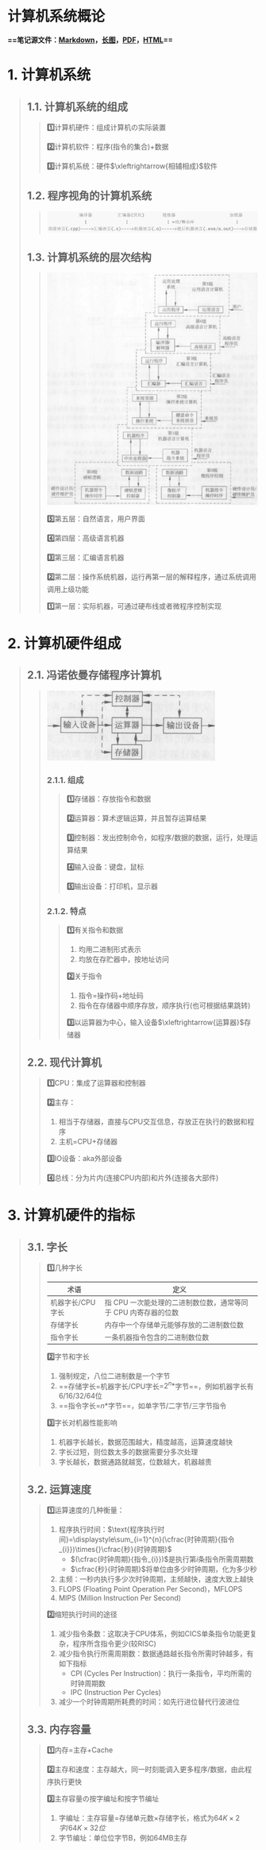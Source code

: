# 计算机系统概论

**==笔记源文件：[Markdown](https://raw.githubusercontent.com/DANNHIROAKI/New-Picture-Bed/main/img/11111111.md)，[长图](https://raw.githubusercontent.com/DANNHIROAKI/New-Picture-Bed/main/img/11111111.png)，[PDF](https://raw.githubusercontent.com/DANNHIROAKI/New-Picture-Bed/main/img/11111111.pdf)，[HTML](https://raw.githubusercontent.com/DANNHIROAKI/New-Picture-Bed/main/img/11111111.html)==**

# 1. 计算机系统

> ## 1.1. 计算机系统的组成
>
> > **1️⃣**计算机硬件：组成计算机の实际装置
> >
> > **2️⃣**计算机软件：程序(指令的集合)+数据
> >
> > **3️⃣**计算机系统：硬件$\xleftrightarrow{相辅相成}$软件
>
> ## 1.2. 程序视角的计算机系统
>
> > <img src="https://raw.githubusercontent.com/DANNHIROAKI/New-Picture-Bed/main/img/image-20240127130153942.png" alt="image-20240127130153942" style="zoom: 67%;" /> 
>
> ## 1.3. 计算机系统的层次结构
>
> > <img src="https://raw.githubusercontent.com/DANNHIROAKI/New-Picture-Bed/main/img/image-20240127130319186.png" alt="image-20240127130319186" style="zoom: 78%;" /> 
> >
> > **5️⃣**第五层：自然语言，用户界面
> >
> > **4️⃣**第四层：高级语言机器
> >
> > **3️⃣**第三层：汇编语言机器
> >
> > **2️⃣**第二层：操作系统机器，运行再第一层的解释程序，通过系统调用调用上级功能
> >
> > **1️⃣**第一层：实际机器，可通过硬布线或者微程序控制实现

# 2. 计算机硬件组成

> ## 2.1. 冯诺依曼存储程序计算机
>
> > <img src="https://raw.githubusercontent.com/DANNHIROAKI/New-Picture-Bed/main/img/image-20240127152150430.png" alt="image-20240127152150430" style="zoom: 33%;" /> 
> >
> > ### 2.1.1. 组成
> >
> > > **1️⃣**存储器：存放指令和数据
> > >
> > > **2️⃣**运算器：算术逻辑运算，并且暂存运算结果
> > >
> > > **3️⃣**控制器：发出控制命令，如程序/数据的数据，运行，处理运算结果
> > >
> > > **4️⃣**输入设备：键盘，鼠标
> > >
> > > **5️⃣**输出设备：打印机，显示器
> >
> > ### 2.1.2. 特点
> >
> > > **1️⃣**有关指令和数据
> > >
> > > 1. 均用二进制形式表示
> > > 2. 均放在存贮器中，按地址访问
> > >
> > > **2️⃣**关于指令
> > >
> > > 1. 指令=操作码+地址码
> > > 2. 指令在存储器中顺序存放，顺序执行(也可根据结果跳转)
> > >
> > > **3️⃣**以运算器为中心，输入设备$\xleftrightarrow{运算器}$存储器
>
> ## 2.2. 现代计算机
>
> > **1️⃣**CPU：集成了运算器和控制器
> >
> > **2️⃣**主存：
> >
> > 1. 相当于存储器，直接与CPU交互信息，存放正在执行的数据和程序
> > 2. 主机=CPU+存储器
> >
> > **3️⃣**IO设备：aka外部设备
> >
> > **4️⃣**总线：分为片内(连接CPU内部)和片外(连接各大部件)

# 3. 计算机硬件的指标

> ## 3.1. 字长
>
> > **1️⃣**几种字长
> >
> > | 术语             | 定义                                                         |
> > | ---------------- | ------------------------------------------------------------ |
> > | 机器字长/CPU字长 | 指 CPU 一次能处理的二进制数位数，通常等同于 CPU 内寄存器的位数 |
> > | 存储字长         | 内存中一个存储单元能够存放的二进制数位数                     |
> > | 指令字长         | 一条机器指令包含的二进制数位数                               |
> >
> > **2️⃣**字节和字长
> >
> > 1. 强制规定，八位二进制数是一个字节
> > 2. ==存储字长=机器字长/CPU字长=$2^n*$字节==，例如机器字长有6/16/32/64位
> > 3. ==指令字长=$n*$字节==，如单字节/二字节/三字节指令
> >
> > **3️⃣**字长对机器性能影响
> >
> > 1. 机器字长越长，数据范围越大，精度越高，运算速度越快
> > 2. 字长过短，则位数太多的数据需要分多次处理
> > 3. 字长越长，数据通路就越宽，位数越大，机器越贵
>
> ## 3.2. 运算速度
>
> > **1️⃣**运算速度的几种衡量：
> >
> > 1. 程序执行时间：$\text{程序执行时间}=\displaystyle\sum_{i=1}^{n}(\cfrac{时钟周期}{指令_{i}})\times{}\cfrac{秒}{时钟周期}$
> >    - $(\cfrac{时钟周期}{指令_{i}})$是执行第$i$条指令所需周期数
> >    - $\cfrac{秒}{时钟周期}$将单位由多少时钟周期，化为多少秒
> > 2. 主频：一秒内执行多少次时钟周期，主频越快，速度大致上越快
> > 3. FLOPS (Floating Point Operation Per Second)，MFLOPS
> > 4. MIPS (Million Instruction Per Second)
> >
> > **2️⃣**缩短执行时间的途径
> >
> > 1. 减少指令条数：这取决于CPU体系，例如CICS单条指令功能更复杂，程序所含指令更少(较RISC)
> > 2. 减少指令执行所需周期数：数据通路越长指令所需时钟越多，有如下指标
> >    - CPI (Cycles Per Instruction)：执行一条指令，平均所需的时钟周期数
> >    - IPC (Instruction Per Cycles)
> > 3. 减少一个时钟周期所耗费的时间：如先行进位替代行波进位
>
> ## 3.3. 内存容量
>
> > **1️⃣**内存=主存+Cache
> >
> > **2️⃣**主存和速度：主存越大，同一时刻能调入更多程序/数据，由此程序执行更快
> >
> > **3️⃣**主存容量の按字编址和按字节编址
> >
> > 1. 字编址：主存容量=存储单元数$\times$存储字长，格式为$64K\times2字 / 64K\times32位$
> > 2. 字节编址：单位位字节B，例如64MB主存